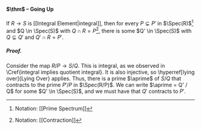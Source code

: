 #### $\thm$ – Going Up
If $R \longrightarrow S$ is [[Integral Element|integral]], then for every $P \subsetneq P'$ in $\Spec(R)$[^1] and $Q \in \Spec(S)$ with $Q \cap R = P$[^2], there is some $Q' \in \Spec(S)$ with $Q \subsetneq Q'$ and $Q' \cap R = P'$.

##### *Proof.*
Consider the map $R / P \to S / Q$. This is integral, as we observed in \Cref{integral implies quotient integral}. It is also injective, so \hyperref[lying over]{Lying Over} applies. Thus, there is a prime $\aprime$ of $S/Q$ that contracts to the prime $P' / P$ in $\Spec(R/P)$. We can write $\aprime = Q' /  Q$ for some $Q' \in \Spec(S)$, and we must have that $Q'$ contracts to $P'$.

[^1]: Notation: [[Prime Spectrum]]
[^2]: Notation: [[Contraction]]